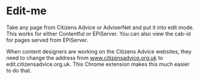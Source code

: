 # Edit-me

Take any page from Citizens Advice or AdviserNet and put it into edit mode. This works for either Contentful or EPiServer. You can also view the cab-id for pages served from EPiServer.

When content designers are working on the Citizens Advice websites, they need to change the address from www.citizensadvice.org.uk to edit.citizensadvice.org.uk. This Chrome extension makes this much easier to do that. 
